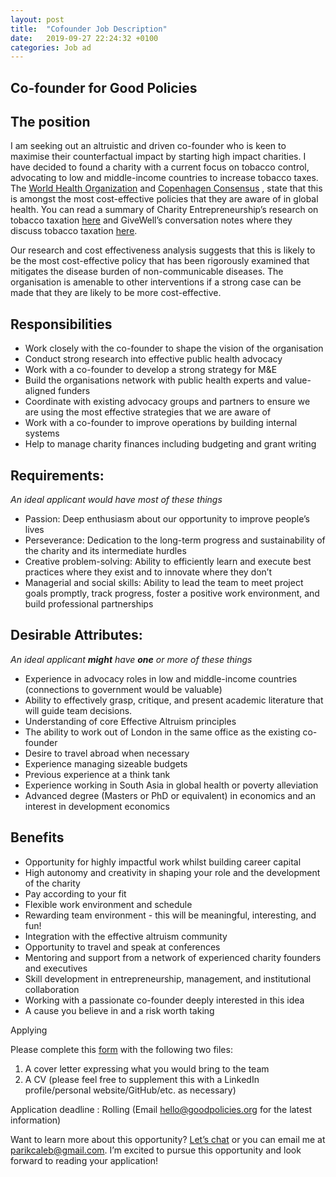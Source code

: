 ```yaml
---
layout: post
title:  "Cofounder Job Description"
date:   2019-09-27 22:24:32 +0100
categories: Job ad
---
```

<!----- Conversion time: 0.648 seconds.


Using this Markdown file:

1. Cut and paste this output into your source file.
2. See the notes and action items below regarding this conversion run.
3. Check the rendered output (headings, lists, code blocks, tables) for proper
   formatting and use a linkchecker before you publish this page.

Conversion notes:

* Docs to Markdown version 1.0β17
* Mon Oct 14 2019 07:10:57 GMT-0700 (PDT)
* Source doc: https://docs.google.com/open?id=1VuzuTm3tLrYGnGLeuPmPbRst48tCK9_5ol90zzh83H8
----->



## **Co-founder for Good Policies**


## **The position**

I am seeking out an altruistic and driven co-founder who is keen to maximise their counterfactual impact by starting high impact charities. I have decided to found a charity with a current focus on tobacco control, advocating to low and middle-income countries to increase tobacco taxes. The [World Health Organization](https://www.who.int/tobacco/mpower/raise_taxes/en/) and [Copenhagen Consensus](https://www.copenhagenconsensus.com/publication/chronic-disease) , state that this is amongst the most cost-effective policies that they are aware of in global health. You can read a summary of Charity Entrepreneurship’s research on tobacco taxation [here](http://www.charityentrepreneurship.com/blog/tobacco-taxation) and GiveWell’s conversation notes where they discuss tobacco taxation [here](https://files.givewell.org/files/conversations/Yolonda_Richardson_12-12-17_(public).pdf).

Our research and cost effectiveness analysis suggests that this is likely to be the most cost-effective policy that has been rigorously examined that mitigates the disease burden of non-communicable diseases. The organisation is amenable to other interventions if a strong case can be made that they are likely to be more cost-effective.


## **Responsibilities**



*   Work closely with the co-founder to shape the vision of the organisation
*   Conduct strong research into effective public health advocacy
*   Work with a co-founder to develop a strong strategy for M&E
*   Build the organisations network with public health experts and value-aligned funders
*   Coordinate with existing advocacy groups and partners to ensure we are using the most effective strategies that we are aware of
*   Work with a co-founder to improve operations by building internal systems
*   Help to manage charity finances including budgeting and grant writing


## **Requirements:**

_An ideal applicant would have most of these things_



*   Passion: Deep enthusiasm about our opportunity to improve people’s lives
*   Perseverance: Dedication to the long-term progress and sustainability of the charity and its intermediate hurdles
*   Creative problem-solving: Ability to efficiently learn and execute best practices where they exist and to innovate where they don’t
*   Managerial and social skills: Ability to lead the team to meet project goals promptly, track progress, foster a positive work environment, and build professional partnerships




## **Desirable Attributes:**

_An ideal applicant **might** have **one** or more of these things_


*   Experience in advocacy roles in low and middle-income countries (connections to government would be valuable)
*   Ability to effectively grasp, critique, and present academic literature that will guide team decisions.
*   Understanding of core Effective Altruism principles
*   The ability to work out of London in the same office as the existing co-founder
*   Desire to travel abroad when necessary
*   Experience managing sizeable budgets
*   Previous experience at a think tank
*   Experience working in South Asia in global health or poverty alleviation
*   Advanced degree (Masters or PhD or equivalent) in economics and an interest in development economics


## **Benefits**



*   Opportunity for highly impactful work whilst building career capital
*   High autonomy and creativity in shaping your role and the development of the charity
*   Pay according to your fit
*   Flexible work environment and schedule
*   Rewarding team environment - this will be meaningful, interesting, and fun!
*   Integration with the effective altruism community
*   Opportunity to travel and speak at conferences
*   Mentoring and support from a network of experienced charity founders and executives
*   Skill development in entrepreneurship, management, and institutional collaboration
*   Working with a passionate co-founder deeply interested in this idea
*   A cause you believe in and a risk worth taking



Applying

Please complete this [form](https://forms.gle/UmLwcriJLZWVuvwb9) with the following two files:



1. A cover letter expressing  what you would bring to the team
2. A CV (please feel free to supplement this with a LinkedIn profile/personal website/GitHub/etc. as necessary)

Application deadline : Rolling (Email [hello@goodpolicies.org](mailto:hello@goodpolicies.org) for the latest information)



Want to learn more about this opportunity? [Let’s chat](https://calendly.com/parikhcaleb/co-founder-info-slot) or you can email me at [parikcaleb@gmail.com](mailto:parikhcaleb@gmail.com). I’m excited to pursue this opportunity and look forward to reading your application!




<!-- Docs to Markdown version 1.0β17 -->
